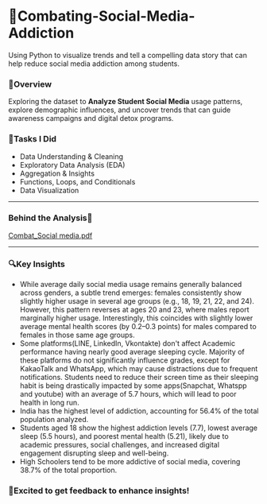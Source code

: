 # 📵Combating-Social-Media-Addiction
Using Python to visualize trends and tell a compelling data story that can help reduce social media addiction among students.

### 📁Overview
Exploring the dataset to **Analyze Student Social Media** usage patterns, explore demographic influences, and uncover trends that can guide awareness campaigns and digital detox programs. 

### 🎯Tasks I Did
  -  Data Understanding & Cleaning
  -  Exploratory Data Analysis (EDA)
  -  Aggregation & Insights
  -  Functions, Loops, and Conditionals
  -  Data Visualization

---

### Behind the Analysis🔦

[Combat_Social media.pdf](https://github.com/user-attachments/files/22524360/Combat_Social.media.pdf)

---

### 🔍Key Insights

 - While average daily social media usage remains generally balanced across genders, a subtle trend emerges: females consistently show slightly higher usage in several age groups (e.g., 18, 19, 21, 22, and 24). However, this pattern reverses at ages 20 and 23, where males report marginally higher usage. Interestingly, this coincides with slightly lower average mental health scores (by 0.2–0.3 points) for males compared to females in those same age groups.
 - Some platforms(LINE, LinkedIn, Vkontakte) don't affect Academic performance having nearly good average sleeping cycle. Majority of these platforms do not significantly influence grades, except for KakaoTalk and WhatsApp, which may cause distractions due to frequent notifications. Students need to reduce their screen time as their sleeping habit is being drastically impacted by some apps(Snapchat, Whatspp and youtube) with an average of 5.7 hours, which will lead to poor health in long run.
 - India has the highest level of addiction, accounting for 56.4% of the total population analyzed.
 - Students aged 18 show the highest addiction levels (7.7), lowest average sleep (5.5 hours), and poorest mental health (5.21), likely due to academic pressures, social challenges, and increased digital engagement disrupting sleep and well-being.
 - High Schoolers tend to be more addictive of social media, covering 38.7% of the total proportion.


### 🤩Excited to get feedback to enhance insights!  
